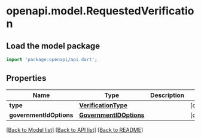 # openapi.model.RequestedVerification

## Load the model package
```dart
import 'package:openapi/api.dart';
```

## Properties
Name | Type | Description | Notes
------------ | ------------- | ------------- | -------------
**type** | [**VerificationType**](VerificationType.md) |  | [optional] 
**governmentIdOptions** | [**GovernmentIDOptions**](GovernmentIDOptions.md) |  | [optional] 

[[Back to Model list]](../README.md#documentation-for-models) [[Back to API list]](../README.md#documentation-for-api-endpoints) [[Back to README]](../README.md)


